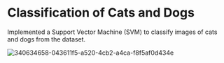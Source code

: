 # Classification of Cats and Dogs

Implemented a Support Vector Machine (SVM) to classify images of cats and dogs from the dataset.

![340634658-043611f5-a520-4cb2-a4ca-f8f5af0d434e](https://github.com/user-attachments/assets/2a634acd-aa21-4883-bcbe-53ef6311bafe)
